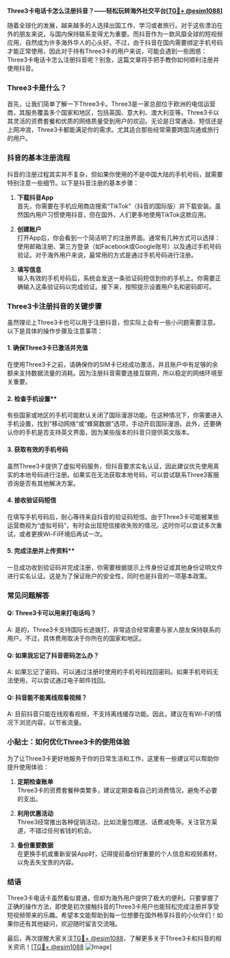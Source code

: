 **Three3卡电话卡怎么注册抖音？——轻松玩转海外社交平台[[TG💪+ @esim1088](https://t.me/s/esim1088)]**

随着全球化的发展，越来越多的人选择出国工作、学习或者旅行。对于这些漂泊在外的朋友来说，与国内保持联系变得尤为重要。而抖音作为一款风靡全球的短视频应用，自然成为许多海外华人的心头好。不过，由于抖音在国内需要绑定手机号码才能正常使用，因此对于持有Three3卡的用户来说，可能会遇到一些困惑：Three3卡电话卡怎么注册抖音呢？别急，这篇文章将手把手教你如何顺利注册并使用抖音。

### Three3卡是什么？

首先，让我们简单了解一下Three3卡。Three3是一家总部位于欧洲的电信运营商，其服务覆盖多个国家和地区，包括英国、意大利、澳大利亚等。Three3卡以其灵活的资费套餐和优质的网络质量受到用户的欢迎。无论是日常通话、短信还是上网冲浪，Three3卡都能满足你的需求。尤其适合那些经常需要跨国沟通或旅行的用户。

### 抖音的基本注册流程

抖音的注册过程其实并不复杂，但如果你使用的不是中国大陆的手机号码，就需要特别注意一些细节。以下是抖音注册的基本步骤：

1. **下载抖音App**  
   首先，你需要在手机应用商店搜索“TikTok”（抖音的国际版）并下载安装。虽然国内用户习惯使用抖音，但在国外，人们更多地使用TikTok这款应用。

2. **创建账户**  
   打开App后，你会看到一个简洁明了的注册界面。通常有几种方式可以选择：使用邮箱注册、第三方登录（如Facebook或Google账号）以及通过手机号码验证。对于海外用户来说，最常用的方式是通过手机号码进行注册。

3. **填写信息**  
   输入有效的手机号码后，系统会发送一条验证码短信到你的手机上。你需要正确输入这条验证码以完成验证。接下来，按照提示设置用户名和密码即可。

### Three3卡注册抖音的关键步骤

虽然理论上Three3卡也可以用于注册抖音，但实际上会有一些小问题需要注意。以下是具体的操作步骤及注意事项：

#### 1. 确保Three3卡已激活并充值  
在使用Three3卡之前，请确保你的SIM卡已经成功激活，并且账户中有足够的余额来支持数据流量的消耗。因为注册抖音需要连接互联网，所以稳定的网络环境至关重要。

#### 2. 检查手机设置**  
有些国家或地区的手机可能默认关闭了国际漫游功能。在这种情况下，你需要进入手机设置，找到“移动网络”或“蜂窝数据”选项，手动开启国际漫游。此外，还要确认你的手机是否支持英文界面，因为某些版本的抖音只提供英文版本。

#### 3. 获取有效的手机号码  
虽然Three3卡提供了虚拟号码服务，但抖音要求实名认证，因此建议优先使用真实的本地号码进行注册。如果实在无法获取本地号码，可以尝试联系Three3客服咨询是否有其他解决方案。

#### 4. 接收验证码短信  
在填写手机号码后，耐心等待来自抖音的验证码短信。由于Three3卡可能被某些运营商视为“虚拟号码”，有时会出现短信接收失败的情况。这时你可以尝试多次重试，或者更换Wi-Fi环境后再试一次。

#### 5. 完成注册并上传资料**  
一旦成功收到验证码并完成注册，你需要根据提示上传身份证或其他身份证明文件进行实名认证。这是为了保证账户的安全性，同时也是抖音的一项基本政策。

### 常见问题解答

#### Q: Three3卡可以用来打电话吗？
A: 是的，Three3卡支持国际长途拨打，非常适合经常需要与家人朋友保持联系的用户。不过，具体费用取决于你所在的国家和地区。

#### Q: 如果我忘记了抖音密码怎么办？
A: 如果忘记了密码，可以通过注册时使用的手机号码找回密码。如果手机号码无法使用，可以尝试通过电子邮件找回。

#### Q: 抖音能不能离线观看视频？
A: 目前抖音只能在线观看视频，不支持离线缓存功能。因此，建议在有Wi-Fi的情况下浏览内容，以节省流量。

### 小贴士：如何优化Three3卡的使用体验

为了让Three3卡更好地服务于你的日常生活和工作，这里有一些建议可以帮助你提升使用体验：

1. **定期检查账单**  
   Three3卡的资费套餐种类繁多，建议定期查看自己的消费情况，避免不必要的支出。

2. **利用优惠活动**  
   Three3经常推出各种促销活动，比如流量包赠送、话费减免等。关注官方渠道，不错过任何省钱的机会。

3. **备份重要数据**  
   在更换手机或重新安装App时，记得提前备份好重要的个人信息和视频素材，以免丢失宝贵的内容。

### 结语

Three3卡电话卡虽然看似普通，但却为海外用户提供了极大的便利。只要掌握了正确的操作方法，即使是初次接触抖音的Three3卡用户也能轻松完成注册并享受短视频带来的乐趣。希望本文能帮助到每一位想要在国外畅享抖音的小伙伴们！如果你还有其他疑问，欢迎随时留言交流哦。

最后，再次提醒大家关注[TG💪+ @esim1088](https://t.me/s/esim1088)，了解更多关于Three3卡和抖音的相关资讯！[[TG💪+ @esim1088](https://t.me/s/esim1088) ![Image](https://i.postimg.cc/4NQfJmqS/Snipaste-2025-05-13-00-14-12.png)]